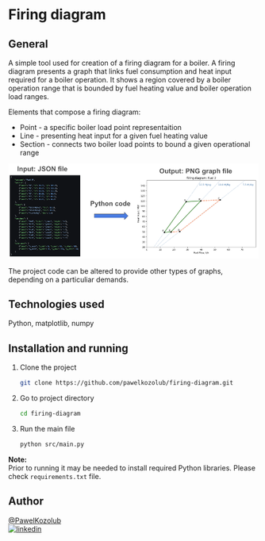 # Firing diagram

## General

A simple tool used for creation of a firing diagram for a boiler. A firing diagram presents a graph that links fuel consumption and heat input required for a boiler operation. It shows a region covered by a boiler operation range that is bounded by fuel heating value and boiler operation load ranges.

Elements that compose a firing diagram:
- Point - a specific boiler load point representaition
- Line - presenting heat input for a given fuel heating value
- Section - connects two boiler load points to bound a given operational range


![diagram](readme-diagram.png)


The project code can be altered to provide other types of graphs, depending on a particuliar demands.

## Technologies used

Python, matplotlib, numpy

## Installation and running

1. Clone the project
    ```bash
    git clone https://github.com/pawelkozolub/firing-diagram.git
    ```
2. Go to project directory
    ```bash
    cd firing-diagram
    ```
3. Run the main file
    ```bash
    python src/main.py
    ```
**Note:**\
Prior to running it may be needed to install required Python libraries. Please check `requirements.txt` file.


## Author

[@PawelKozolub](https://github.com/pawelkozolub)
\
[![linkedin](https://img.shields.io/badge/linkedin-0A66C2?style=for-the-badge&logo=linkedin&logoColor=white)](https://www.linkedin.com/in/pawel-kozolub)